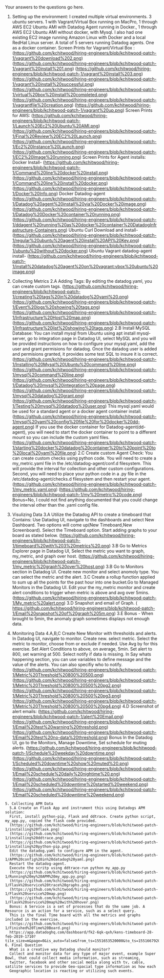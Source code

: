 Your answers to the questions go here.
1. Setting up the environment:
I created multiple virtual environments. 3 ubuntu servers. 1 with Vagrant/Virtual Box running on MacPro, 1 through AWS EC2 Ubuntu AMI with Datadog Agent running in Docker., 1 through AWS EC2 Ubuntu AMI without docker, with Mysql.
I also had one existing EC2 image running Amazon Linux with Docker and a local RedHat Linux server. A total of 5 servers running Datadog agents. One as a docker container.
Screen Prints for Vagrant/Virtual Box :
(https://github.com/kchitwood/hiring-engineers/blob/kchitwood-patch-1/vagrant%20download%202.png)
(https://github.com/kchitwood/hiring-engineers/blob/kchitwood-patch-1/vagrant%20install%201.png)
(https://github.com/kchitwood/hiring-engineers/blob/kchitwood-patch-1/vagrant%20install%203.png)
(https://github.com/kchitwood/hiring-engineers/blob/kchitwood-patch-1/vagrant%20install%20successful.png)
(https://github.com/kchitwood/hiring-engineers/blob/kchitwood-patch-1/virtual%20box%20install%20completed.png)
(https://github.com/kchitwood/hiring-engineers/blob/kchitwood-patch-1/vagrantfile%20creation.png)
(https://github.com/kchitwood/hiring-engineers/blob/kchitwood-patch-1/vagrant%20up.png)
Screen Prints for AWS:
(https://github.com/kchitwood/hiring-engineers/blob/kchitwood-patch-1/Launch%20Ec2%20Ubuntu%20AMI.png)
(https://github.com/kchitwood/hiring-engineers/blob/kchitwood-patch-1/Final%20Review%20EC2%20Launch.png)
(https://github.com/kchitwood/hiring-engineers/blob/kchitwood-patch-1/Ec2%20Instance%20Launch.png)
(https://github.com/kchitwood/hiring-engineers/blob/kchitwood-patch-1/EC2%20Image%20running.png)
Screen Prints for Agent installs:
Docker Install-
(https://github.com/kchitwood/hiring-engineers/blob/kchitwood-patch-1/Command%20line%20docker%20install.png)
(https://github.com/kchitwood/hiring-engineers/blob/kchitwood-patch-1/Command%20line%20install%20docker.png)
(https://github.com/kchitwood/hiring-engineers/blob/kchitwood-patch-1/Docker%20Info.png)
Docker Datadog-agent
(https://github.com/kchitwood/hiring-engineers/blob/kchitwood-patch-1/Datadog%20agent%20install%20via%20Docker%20image.png)
(https://github.com/kchitwood/hiring-engineers/blob/kchitwood-patch-1/Datadog%20Docker%20container%20running.png)
(https://github.com/kchitwood/hiring-engineers/blob/kchitwood-patch-1/ddagent%20running%20as%20docker%20container%20DatadogInfrastructure-Containers.png)
Ubuntu Curl Download and install-
(https://github.com/kchitwood/hiring-engineers/blob/kchitwood-patch-1/regular%20ubuntu%20agent%20install%20API%20Key.png)
(https://github.com/kchitwood/hiring-engineers/blob/kchitwood-patch-1/ubuntu%20without%20docker.png)
Ubuntu Vagrant datadog-agent install-
(https://github.com/kchitwood/hiring-engineers/blob/kchitwood-patch-1/install%20datadog%20agent%20on%20vagrant:vbox%20ubuntu%20image.png)

2. Collecting Metrics
  2.A Adding Tags: By editing the datadog.yaml, you can create custom tags.
(https://github.com/kchitwood/hiring-engineers/blob/kchitwood-patch-1/creating%20tags%20in%20datadog%20yaml%20.png)
(https://github.com/kchitwood/hiring-engineers/blob/kchitwood-patch-1/Event%20logs%20showing%20tags.png)
(https://github.com/kchitwood/hiring-engineers/blob/kchitwood-patch-1/Infrastructure%20Host%20map.png)
(https://github.com/kchitwood/hiring-engineers/blob/kchitwood-patch-1/Infrastructure%20list%20showing%20tags.png)
  2.B Install MySQL Database: You can install mysql from Ubuntu using apt install mysql-server, go to integration page in Datadog UI, select MySQL
and you will be provided instructions on how to configure your mysql.yaml, add the user and grant permisions for datadog. Once the datadog
user is added and permisions granted, it provides some test SQL to insure it is correct.
(https://github.com/kchitwood/hiring-engineers/blob/kchitwood-patch-1/Installing%20Mysql%20Ubuntu%20command%20line.png)
(https://github.com/kchitwood/hiring-engineers/blob/kchitwood-patch-1/mysql%20command%20line.png)
(https://github.com/kchitwood/hiring-engineers/blob/kchitwood-patch-1/Datadog%20mysql%20integration%20page.png)
(https://github.com/kchitwood/hiring-engineers/blob/kchitwood-patch-1/mysql%20datadog%20grant.png)
(https://github.com/kchitwood/hiring-engineers/blob/kchitwood-patch-1/Testing%20mysql%20datadog%20user.png)
This mysql.yaml would be used for a standard agent or a docker agent container install.
(https://github.com/kchitwood/hiring-engineers/blob/kchitwood-patch-1/mysql%20yaml%20config%20file%20for%20docker%20dd-agent.png)
If you use the docker container for Datadog-agent(dd-agent), you will need to start the docker container to point to a different mount
so you can include the custom yaml files.
(https://github.com/kchitwood/hiring-engineers/blob/kchitwood-patch-1/starting%20docker%20datadog%20container%20to%20point%20to%20local%20yaml%20file.png)
  2.C Create custom Agent Check: You can create custom checks using python code. You will need to create a my_metric.yaml file in the 
  /etc/datadog-agent/conf.d filesystem. This will provide the interval for collection and other custom configurations. Second, you will need
  to place your python code in a .py file in the /etc/datadog-agent/checks.d filesystem and then restart your agent.
  (https://github.com/kchitwood/hiring-engineers/blob/kchitwood-patch-1/my_metric.yaml.png)
  (https://github.com/kchitwood/hiring-engineers/blob/kchitwood-patch-1/my%20metric%20code.png)
Bonus=No, I could not find anything documented that you could change the interval other than the .yaml config file.

3. Visulizing Data
  3.A Utilize the Datadog API to create a timeboard that Contains: Use Datadog UI, navigate to the dashboards and select New Dashboard.
  Two options will come up(New Timeboard,New Screenboard). Select the Timeboard option. Start adding graphs to your board as stated below.
  (https://github.com/kchitwood/hiring-engineers/blob/kchitwood-patch-1/timeboard%20with%203%20metrics%20.png)
  3.B Go to Metrics Explorer page in Datadog UI, Select the metric you want to graph, my_metric, and graph over host.
  (https://github.com/kchitwood/hiring-engineers/blob/kchitwood-patch-1/my_metric%20graph%20over%20host.png)
  3.B Go to Monitors section in Datadog UI. Create new monitor and select anomoly type. You can select the metric and the alert.
  3.C Create a rollup function applied to sum up all the points for the past hour into one bucket.Go to Managed Monitors in the Datadog UI.
  Edit your the my_metric monitor and create alert conditions to trigger when metric is above and avg over 5mins.
  (https://github.com/kchitwood/hiring-engineers/blob/kchitwood-patch-1/My_metric%20alert.png)
  3.D Snapshot and email of Graph.
  ( https://github.com/kchitwood/hiring-engineers/blob/kchitwood-patch-1/Email%20snapshot%20of%20graph%205m.png)
  3.E Bonus - When brought to 5min, the anomaly graph sometimes displays not enough data.
  
  4. Monitoring Data
    4.A,B,C Create New Monitor with thresholds and alerts. In Datadog UI, navigate to monitor. Create new. select metric. Select the metric to
    monitor, choose from or exclude if needed. Use Avg by for this exercise. Set Alert Conditions to above, on average, 5min. Set alert to 800,
    set warning at 500. Select notify if data is missing. In Say whats happening section, you can use variables to define message and the value 
    of the alerts. You can also specifiy who to notify.
    (https://github.com/kchitwood/hiring-engineers/blob/kchitwood-patch-1/Metric%20Threshold%20800%20500.png)    
    (https://github.com/kchitwood/hiring-engineers/blob/kchitwood-patch-1/Metric%20Threshold%20800%20500%20pg2.png)
    (https://github.com/kchitwood/hiring-engineers/blob/kchitwood-patch-1/Metric%20Threshold%20800%20500%20pg3.png)
    (https://github.com/kchitwood/hiring-engineers/blob/kchitwood-patch-1/Metric%20Threshold%20800%20500%20pg4.png)
    4.D Screenshot of alert emails:
    (https://github.com/kchitwood/hiring-engineers/blob/kchitwood-patch-1/alert%20Email.png)
    (https://github.com/kchitwood/hiring-engineers/blob/kchitwood-patch-1/Email%20test%20warning%20threshold.png)
    (https://github.com/kchitwood/hiring-engineers/blob/kchitwood-patch-1/Email%20test%20no-data%20threshold.png)
    Bonus  In the Datadog UI, go to the Monitors, Manage Downtime, Set schedule for muting alerts.
    (https://github.com/kchitwood/hiring-engineers/blob/kchitwood-patch-1/Schedule%20weekday%20downtime.png)
    (https://github.com/kchitwood/hiring-engineers/blob/kchitwood-patch-1/Scheduled%20downtime%20show%20muted%20.png)
    (https://github.com/kchitwood/hiring-engineers/blob/kchitwood-patch-1/Email%20schedule%20daily%20nightime%20.png)
    (https://github.com/kchitwood/hiring-engineers/blob/kchitwood-patch-1/Email%20scheduled%20downtime%20started%20weekend.png)
    (https://github.com/kchitwood/hiring-engineers/blob/kchitwood-patch-1/Email%20scheduled%20downtime%20weekend.png)
    
    5. Collecting APM Data
      5.A Create an Flask App and instrument this using Datadogs APM solution:
      First, install python-pip, Flask and ddtrace. Create python script, my_app.py, copied the flask code provided.
      (https://github.com/kchitwood/hiring-engineers/blob/kchitwood-patch-1/installing%20flask.png)
      (https://github.com/kchitwood/hiring-engineers/blob/kchitwood-patch-1/installing%20ddtrace.png)
      (https://github.com/kchitwood/hiring-engineers/blob/kchitwood-patch-1/installing%20python-pip.png)      
      Edit the datadog.yaml to configure APM in the agent.
      (https://github.com/kchitwood/hiring-engineers/blob/kchitwood-patch-1/APM%20config%20in%20datadog%20yaml.png)      
      Restart the datadog-agent. 
      Execute the scritp using ddtrace-run python my_app.py 
      (https://github.com/kchitwood/hiring-engineers/blob/kchitwood-patch-1/Running%20my%20APM%20my_app.py.png)
      (https://github.com/kchitwood/hiring-engineers/blob/kchitwood-patch-1/Flask%20service%20trace%20graphs.png)
      (https://github.com/kchitwood/hiring-engineers/blob/kchitwood-patch-1/Flask%20service%20map.png)
      (https://github.com/kchitwood/hiring-engineers/blob/kchitwood-patch-1/Flask%20service%20map%20with%20hover.png)
      Bonus: A Service is a set of processes that do the same job. A Resource is an action for a service, such as a select query.
      This is the final Time board with all the metrics and graphs included in the exercise.
      (https://github.com/kchitwood/hiring-engineers/blob/kchitwood-patch-1/Finished%20Time%20Board.png)
      https://app.datadoghq.com/dashboard/fk2-6qk-qxh/kens-timeboard-28-feb-2019-1710?tile_size=m&page=0&is_auto=false&from_ts=1551653520000&to_ts=1551667920000&live=true      6. Final Question
      What is a creative way Datadog should monitor? 
      Collect and monitor data for any type of major event, example Super Bowl, that could collect media information, such as streaming, 
      twitter, facebook and other social media along with tv, cable, satilite services to provide Geo-spacial type information as how each
      Geographic location is reacting or utilizing such events.
      
   
